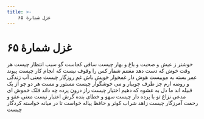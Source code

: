 ```yaml
---
title: >-
    غزل شمارهٔ ۶۵
---
```

# غزل شمارهٔ ۶۵

خوشتر ز عیش و صحبت و باغ و بهار چیست
ساقی کجاست گو سبب انتظار چیست
هر وقت خوش که دست دهد مغتنم شمار
کس را وقوف نیست که انجام کار چیست
پیوند عمر بسته به موییست هوش دار
غمخوار خویش باش غم روزگار چیست
معنی آب زندگی و روضه ارم
جز طرف جویبار و می خوشگوار چیست
مستور و مست هر دو چو از یک قبیله اند
ما دل به عشوه که دهیم اختیار چیست
راز درون پرده چه داند فلک خموش
ای مدعی نزاع تو با پرده دار چیست
سهو و خطای بنده گرش اعتبار نیست
معنی عفو و رحمت آمرزگار چیست
زاهد شراب کوثر و حافظ پیاله خواست
تا در میانه خواسته کردگار چیست
